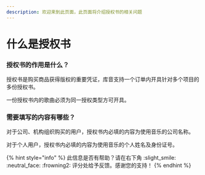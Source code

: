 ```yaml
---
description: 欢迎来到此页面，此页面将介绍授权书的相关问题
---
```


# 什么是授权书

### 授权书的作用是什么？

授权书是购买商品获得版权的重要凭证，库音支持一个订单内开具针对多个项目的多份授权书。

一份授权书内的歌曲必须为同一授权类型方可开具。

### 需要填写的内容有哪些？

对于公司、机构组织购买的用户，授权书内必填的内容为使用音乐的公司名称。

对于个人用户，授权书内必填的内容为使用音乐的个人姓名及身份证号。



{% hint style="info" %}
此信息是否有帮助？请在右下角 :slight\_smile: :neutral\_face: :frowning2: 评分处给予反馈。感谢您的支持！
{% endhint %}
